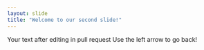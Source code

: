 ```yaml
---
layout: slide
title: "Welcome to our second slide!"
---
```

Your text after editing in pull request
Use the left arrow to go back!
